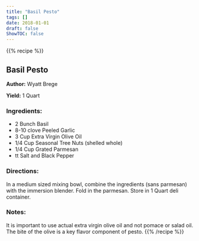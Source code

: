 ```yaml
---
title: "Basil Pesto"
tags: []
date: 2018-01-01
draft: false
ShowTOC: false
---
```


{{% recipe %}}

## Basil Pesto

**Author:** Wyatt Brege

**Yield:** 1 Quart


### Ingredients:

-   2 Bunch Basil
-   8-10 clove Peeled Garlic
-   3 Cup Extra Virgin Olive Oil
-   1/4 Cup Seasonal Tree Nuts (shelled whole)
-   1/4 Cup Grated Parmesan
-   tt Salt and Black Pepper

### Directions: 

In a medium sized mixing bowl, combine the ingredients (sans parmesan)
with the immersion blender.
Fold in the parmesan.
Store in 1 Quart deli container.

### Notes: 

It is important to use actual extra virgin olive oil and not pomace or
salad oil. The bite of the olive is a key flavor component of pesto.
{{% /recipe %}}
